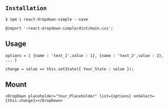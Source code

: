 ## `Installation`

`$ npm i react-dropdown-simple --save`

`@import '~react-dropdown-simple/dist/main.css';`

## Usage 

`options = [ {name : 'text_1',value : 1}, {name : 'text_2',value : 2}, ... ]`

`change = value => this.setState({ Your_State : value });`

## Mount

`<DropDown placeholder="Your_Placeholder" list={options} onSelect={this.change}></DropDown>`
